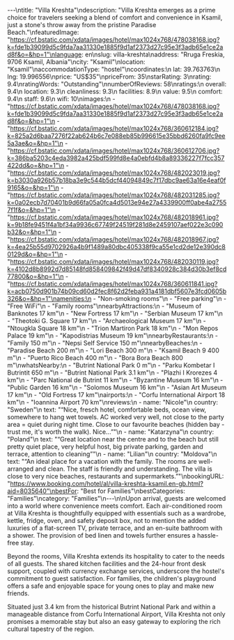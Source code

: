---\ntitle: "Villa Kreshta"\ndescription: "Villa Kreshta emerges as a prime choice for travelers seeking a blend of comfort and convenience in Ksamil, just a stone's throw away from the pristine Paradise Beach."\nfeaturedImage: "https://cf.bstatic.com/xdata/images/hotel/max1024x768/478038168.jpg?k=fde1b39099d5c9fda7aa31330e1885f9d1af2373d27c95e3f3adb65e1ce2ad8f&o=&hp=1"\nlanguage: en\nslug: villa-kreshta\naddress: "Rruga Freskia, 9706 Ksamil, Albania"\ncity: "Ksamil"\nlocation: "Ksamil"\naccommodationType: "hostel"\ncoordinates:\n  lat: 39.763763\n  lng: 19.996556\nprice: "US$35"\npriceFrom: 35\nstarRating: 3\nrating: 9.4\nratingWords: "Outstanding"\nnumberOfReviews: 58\nratings:\n  overall: 9.4\n  location: 9.3\n  cleanliness: 9.3\n  facilities: 8.9\n  value: 9.5\n  comfort: 9.4\n  staff: 9.6\n  wifi: 10\nimages:\n  - "https://cf.bstatic.com/xdata/images/hotel/max1024x768/478038168.jpg?k=fde1b39099d5c9fda7aa31330e1885f9d1af2373d27c95e3f3adb65e1ce2ad8f&o=&hp=1"\n  - "https://cf.bstatic.com/xdata/images/hotel/max1024x768/360612184.jpg?k=825a2d6baa7276f22ab624b6c7e088eb85b996615e35bbd6260fa9fc9ee5a3ae&o=&hp=1"\n  - "https://cf.bstatic.com/xdata/images/hotel/max1024x768/360612706.jpg?k=386ba5203c4eda3982a425bdf599fd8e4a0ebfd4b8a89336227f7fcc357422dd&o=&hp=1"\n  - "https://cf.bstatic.com/xdata/images/hotel/max1024x768/482023019.jpg?k=b3030a926b57b18ba3e9c544b5dcf44094849c7f17dbc9ae63a16e4eaf0f9165&o=&hp=1"\n  - "https://cf.bstatic.com/xdata/images/hotel/max1024x768/482031285.jpg?k=0a02ecb7d70401b9d66fa05a0fca4d5013e94e27a4339900ff0abe4a27557f1f&o=&hp=1"\n  - "https://cf.bstatic.com/xdata/images/hotel/max1024x768/482018961.jpg?k=9b18fe9451f4a1bf34a9936c67749f24519f281d8e2459107aef022e3c090b32&o=&hp=1"\n  - "https://cf.bstatic.com/xdata/images/hotel/max1024x768/482018967.jpg?k=4ea25b55d9702926a4b9f1489a80dbc405338f9ca55e1cd2de12e390dc80129d&o=&hp=1"\n  - "https://cf.bstatic.com/xdata/images/hotel/max1024x768/482030119.jpg?k=4102d8b8992d7d85148fd858409842f49d47df8340928c384d30b3ef8cd77800&o=&hp=1"\n  - "https://cf.bstatic.com/xdata/images/hotel/max1024x768/360611841.jpg?k=acb0750d901b74b09cd60d2fec8f62d2feba931a4181dbf5607e3fcd0605b326&o=&hp=1"\namenities:\n  - "Non-smoking rooms"\n  - "Free parking"\n  - "Free WiFi"\n  - "Family rooms"\nnearbyAttractions:\n  - "Museum of Banknotes 17 km"\n  - "New Fortress 17 km"\n  - "Serbian Museum 17 km"\n  - "Theotoki G. Square 17 km"\n  - "Archaeological Museum 17 km"\n  - "Ntougkla Square 18 km"\n  - "Trion Martiron Park 18 km"\n  - "Mon Repos Palace 19 km"\n  - "Kapodistrias Museum 19 km"\nnearbyRestaurants:\n  - "Family 150 m"\n  - "Nepsi Self Service 150 m"\nnearbyBeaches:\n  - "Paradise Beach 200 m"\n  - "Lori Beach 300 m"\n  - "Ksamil Beach 9 400 m"\n  - "Puerto Rico Beach 400 m"\n  - "Bora Bora Beach 800 m"\nwhatsNearby:\n  - "Butrint National Park 0 m"\n  - "Parku Kombetar I Butrintit 650 m"\n  - "Butrint National Park 3.1 km"\n  - "Plazhi I Krorezes 4 km"\n  - "Parc National de Butrint 11 km"\n  - "Byzantine Museum 16 km"\n  - "Public Garden 16 km"\n  - "Solomos Museum 16 km"\n  - "Asian Art Museum 17 km"\n  - "Old Fortress 17 km"\nairports:\n  - "Corfu International Airport 18 km"\n  - "Ioannina Airport 70 km"\nreviews:\n  - name: "Nicole"\n    country: "Sweden"\n    text: "“Nice, fresch hotel, comfortable beds, ocean view, somewhere to hang wet towels.
AC worked very well, not close to the party area = quiet during night time.
Close to our favourite beaches (hidden bay - trust me, it's worth the walk).
Nice...”"\n  - name: "Katarzyna"\n    country: "Poland"\n    text: "“Great location near the centre and to the beach but still pretty quiet place, very helpful host, big private parking, garden and terrace, attention to cleaning”"\n  - name: "Lilian"\n    country: "Moldova"\n    text: "“An ideal place for a vacation with the family. The rooms are well-arranged and clean. The staff is friendly and understanding. The villa is close to very nice beaches, restaurants and supermarkets.”"\nbookingURL: "https://www.booking.com/hotel/al/villa-kreshta-ksamil.en-gb.html?aid=8035640"\nbestFor: "Best for Families"\nbestCategories: "Families"\ncategory: "Families"\n---\n\nUpon arrival, guests are welcomed into a world where convenience meets comfort. Each air-conditioned room at Villa Kreshta is thoughtfully equipped with essentials such as a wardrobe, kettle, fridge, oven, and safety deposit box, not to mention the added luxuries of a flat-screen TV, private terrace, and an en-suite bathroom with a shower. The provision of bed linen and towels further ensures a hassle-free stay.

Beyond the rooms, Villa Kreshta extends its hospitality to cater to the needs of all guests. The shared kitchen facilities and the 24-hour front desk support, coupled with currency exchange services, underscore the hostel's commitment to guest satisfaction. For families, the children's playground offers a safe and enjoyable space for young ones to play and make new friends.

Situated just 3.4 km from the historical Butrint National Park and within a manageable distance from Corfu International Airport, Villa Kreshta not only promises a memorable stay but also an easy gateway to exploring the rich cultural tapestry of the region.